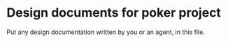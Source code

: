 # Design documents for poker project

Put any design documentation written by you or an agent, in this file.
